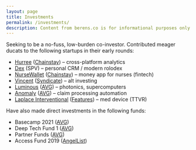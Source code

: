 ```yaml
---
layout: page
title: Investments
permalink: /investments/
description: Content from berens.co is for informational purposes only and should not be relied upon for business or investment advice. 
---
```

Seeking to be a no-fuss, low-burden co-investor. Contributed meager ducats to the following startups in their early rounds:
- <a href="https://www.hurree.co/" target="_blank">Hurree</a> (<a href="https://www.chainstaycapital.com/" target="_blank">Chainstay</a>) – cross-platform analytics
- <a href="https://getdex.com/" target="_blank">Dex</a> (SPV) – personal CRM / modern rolodex
- <a href="https://www.nursewallet.co/" target="_blank">NurseWallet</a> (<a href="https://www.chainstaycapital.com/" target="_blank">Chainstay</a>) – money app for nurses (fintech)
- <a href="https://www.withvincent.com/" target="_blank">Vincent</a> (<a href="https://thesyndicate.com/" target="_blank">Syndicate</a>) – alt investing
- <a href="https://www.luminous.com/" target="_blank">Luminous</a> (<a href="https://www.av.vc/" target="_blank">AVG</a>) – photonics, supercomputers
- <a href="https://www.findanomaly.com/" target="_blank">Anomaly</a> (<a href="https://www.av.vc/" target="_blank">AVG</a>) – claim processing automation
- <a href="https://laplaceint.com/" target="_blank">Laplace Interventional</a> (<a href="https://featuresvc.co/" target="_blank">Features</a>) – med device (TTVR)

Have also made direct investments in the following funds:
- Basecamp 2021 (<a href="https://www.av.vc/" target="_blank">AVG</a>)
- Deep Tech Fund 1 (<a href="https://www.av.vc/" target="_blank">AVG</a>)
- Partner Funds (<a href="https://www.av.vc/" target="_blank">AVG</a>)
- Access Fund 2019 (<a href="https://www.angellist.com/" target="_blank">AngelList</a>)